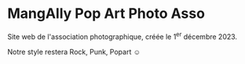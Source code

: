 # MangAlly Pop Art Photo Asso

Site web de l'association photographique, créée le <date datetime="2023-12-01">1<sup>er</sup> décembre 2023</date>.

Notre style restera Rock, Punk, Popart ☺️

